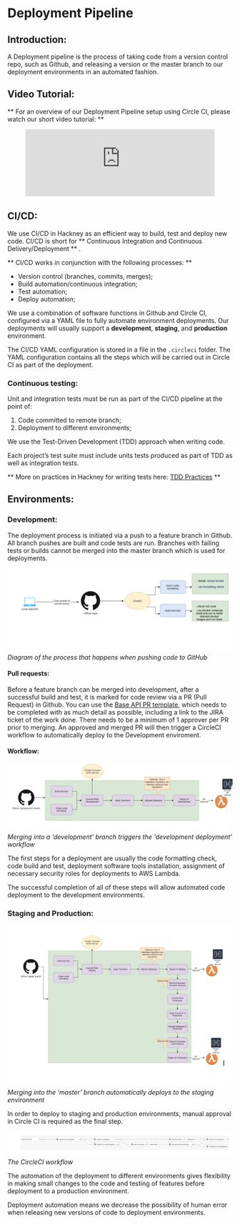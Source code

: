 # Deployment Pipeline

## Introduction:

A Deployment pipeline is the process of taking code from a version control repo, such as Github, and releasing a version or the master branch to our deployment environments in an automated fashion.
## Video Tutorial:

** For an overview of our Deployment Pipeline setup using Circle CI, please watch our short video tutorial: **

<figure class="video-container">
  <iframe width="100%" src="https://www.youtube.com/embed/X68e_wdII2c" title="YouTube video player" frameborder="0" allow="accelerometer; autoplay; clipboard-write; encrypted-media; gyroscope; picture-in-picture" allowfullscreen></iframe>
</figure>

## CI/CD:

We use CI/CD in Hackney as an efficient way to build, test and deploy new code.
CI/CD is short for ** Continuous Integration and Continuous Delivery/Deployment ** .

** CI/CD works in conjunction with the following processes: **

- Version control (branches, commits, merges);
- Build automation/continuous integration;
- Test automation;
- Deploy automation;

We use a combination of software functions in Github and Circle CI, configured via a YAML file to fully automate environment deployments. Our deployments will usually support a **development**, **staging**, and **production** environment.

The CI/CD YAML configuration is stored in a file in the `.circleci` folder. The YAML configuration contains all the steps which will be carried out in Circle CI as part of the deployment.
### Continuous testing:

Unit and integration tests must be run as part of the CI/CD pipeline at the point of:

1. Code committed to remote branch;
2. Deployment to different environments;

We use the Test-Driven Development (TDD) approach when writing code.

Each project’s test suite must include units tests produced as part of TDD as well as integration tests.

** More on practices in Hackney for writing tests here: [TDD Practices](../../Testing/tdd) **
## Environments:

### Development:

The deployment process is initiated via a push to a feature branch in Github. All branch pushes are built and code tests are run. Branches with failing tests or builds cannot be merged into the master branch which is used for deployments.

![Tests for code pushes](../doc-images/pull_requests.png)
_Diagram of the process that happens when pushing code to GitHub_
#### Pull requests:

Before a feature branch can be merged into development, after a successful build and test, it is marked for code review via a PR (Pull Request) in Github. You can use the [Base API PR template](https://github.com/LBHackney-IT/lbh-example-api/blob/master/pull_request_template.md), which needs to be completed with as much detail as possible, including a link to the JIRA ticket of the work done. There needs to be a minimum of 1 approver per PR prior to merging. An approved and merged PR will then trigger a CircleCI workflow to automatically deploy to the Development enviroment.
#### Workflow:

![Development deployment workflow](../doc-images/dev_workflow.png)
_Merging into a ‘development’ branch triggers the ‘development deployment’ workflow_

The first steps for a deployment are usually the code formatting check, code build and test, deployment software tools installation, assignment of necessary security roles for deployments to AWS Lambda.

The successful completion of all of these steps will allow automated code deployment to the development environments.
### Staging and Production:

![Staging & Prod Workflow](../doc-images/staging_workflow.png)
_Merging into the ‘master’ branch automatically deploys to the staging environment_

In order to deploy to staging and production environments, manual approval in Circle CI is required as the final step.

![CircleCI Workflow](../doc-images/pull_request2.png)
_The CircleCI workflow_

The automation of the deployment to different environments gives flexibility in making small changes to the code and testing of features before deployment to a production environment.

Deployment automation means we decrease the possibility of human error when releasing new versions of code to deployment environments.
